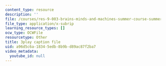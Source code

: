 ```yaml
---
content_type: resource
description: ''
file: /courses/res-9-003-brains-minds-and-machines-summer-course-summer-2015/a96d5c6a18345edb8b9bd89ac87f2ba7_GXuI9fKDxso.vtt
file_type: application/x-subrip
learning_resource_types: []
ocw_type: OCWFile
resourcetype: Other
title: 3play caption file
uid: a96d5c6a-1834-5edb-8b9b-d89ac87f2ba7
video_metadata:
  youtube_id: null
---
```

